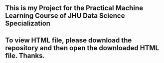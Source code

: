 This is my Project for the Practical Machine Learning Course of JHU Data Science Specialization
---
To view HTML file, please download the repository and then open the downloaded HTML file. Thanks.
---
